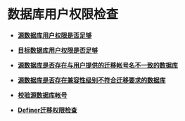 # 数据库用户权限检查<a name="drs_12_0007"></a>

-   **[源数据库用户权限是否足够](标签管理（备份迁移）-96.md)**  

-   **[目标数据库用户权限是否足够](标签管理（备份迁移）-97.md)**  

-   **[源数据库是否存在与用户提供的迁移帐号名不一致的数据库](标签管理（备份迁移）-98.md)**  

-   **[源数据库是否存在兼容性级别不符合迁移要求的数据库](标签管理（备份迁移）-99.md)**  

-   **[校验源数据库帐号](标签管理（备份迁移）-100.md)**  

-   **[Definer迁移权限检查](标签管理（备份迁移）-101.md)**  


